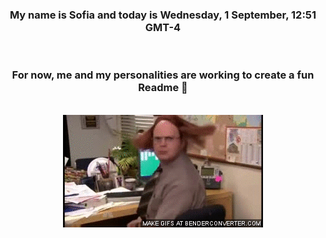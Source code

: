 


<div align="center">
<h3 >My name is Sofia and today is Wednesday, 1 September, 12:51 GMT-4</h3><br>
<h3 >For now, me and my personalities are working to create a fun Readme 👋
</h3><br>
<img src='img/dwight.gif' alt='working...'/>
</div>
